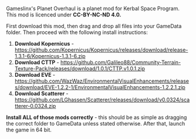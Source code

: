 Gameslinx's Planet Overhaul is a planet mod for Kerbal Space Program.
This mod is licenced under **CC-BY-NC-ND 4.0.**

First download this mod, then drag and drop all files into your GameData folder. Then proceed with the following install instructions:

1. **Download Kopernicus**   - https://github.com/Kopernicus/Kopernicus/releases/download/release-1.3.1-6/Kopernicus-1.3.1-6.zip
2. **Download CTTP**         - https://github.com/Galileo88/Community-Terrain-Texture-Pack/releases/download/1.0.1/CTTP.v1.0.1.zip
3. **Download EVE**          - https://github.com/WazWaz/EnvironmentalVisualEnhancements/releases/download/EVE-1.2.2-1/EnvironmentalVisualEnhancements-1.2.2.1.zip
4. **Download Scatterer**    - https://github.com/LGhassen/Scatterer/releases/download/v0.0324/scatterer-0.0324.zip

**Install ALL of those mods correctly** - this should be as simple as dragging the correct folder to GameData unless stated otherwise. After that, launch the game in 64 bit.
